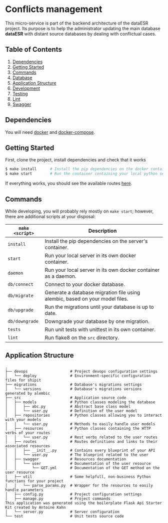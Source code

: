 # Conflicts management

This micro-service is part of the backend architecture of the dataESR project.
Its purpose is to help the administrator updating the main database **dataESR** with distant source databases by dealing with conflictual cases.

## Table of Contents
1. [Dependencies](#dependencies)
1. [Getting Started](#getting-started)
1. [Commands](#commands)
1. [Database](#database)
1. [Application Structure](#application-structure)
1. [Development](#development)
1. [Testing](#testing)
1. [Lint](#lint)
1. [Swagger](#swagger)

## Dependencies

You will need [docker](https://docs.docker.com/engine/installation/) and [docker-compose](https://docs.docker.com/compose/install/).

## Getting Started

First, clone the project, install dependencies and check that it works

```bash
$ make install      # Install the pip dependencies on the docker container
$ make start        # Run the container containing your local python server
```
If everything works, you should see the available routes [here](http://127.0.0.1:3000/application/spec).


## Commands

While developing, you will probably rely mostly on `make start`; however, there are additional scripts at your disposal:

|`make <script>`|Description|
|------------------|-----------|
|`install`|Install the pip dependencies on the server's container.|
|`start`|Run your local server in its own docker container.|
|`daemon`|Run your local server in its own docker container as a daemon.|
|`db/connect`|Connect to your docker database.|
|`db/migrate`|Generate a database migration file using alembic, based on your model files.|
|`db/upgrade`|Run the migrations until your database is up to date.|
|`db/downgrade`|Downgrade your database by one migration.|
|`tests`|Run unit tests with unittest in its own container.|
|`lint`|Run flake8 on the `src` directory.|


## Application Structure


```
.
├── devops                   # Project devops configuration settings
│   └── deploy               # Environment-specific configuration files for shipit
├── migrations               # Database's migrations settings
│   └── versions             # Database's migrations versions generated by alembic
├── src                      # Application source code
│   ├── models               # Python classes modeling the database
│   │   ├── abc.py           # Abstract base class model
│   │   └── user.py          # Definition of the user model
│   ├── repositories         # Python classes allowing you to interact with your models
│   │   └── user.py          # Methods to easily handle user models
│   ├── resources            # Python classes containing the HTTP verbs of your routes
│   │   └── user.py          # Rest verbs related to the user routes
│   ├── routes               # Routes definitions and links to their associated resources
│   │   ├── __init__.py      # Contains every blueprint of your API
│   │   └── user.py          # The blueprint related to the user
│   ├── swagger              # Resources documentation
│   │   └── user             # Documentation of the user resource
│   │       └── GET.yml      # Documentation of the GET method on the user resource
│   ├── util                 # Some helpfull, non-business Python functions for your project
│   │   └── parse_params.py  # Wrapper for the resources to easily handle parameters
│   ├── config.py            # Project configuration settings
│   ├── manage.py            # Project commands
This application was generated using the boilerplate Flask Api Starter Kit created by Antoine Kahn
│   └── server.py            # Server configuration
└── test                     # Unit tests source code
```
